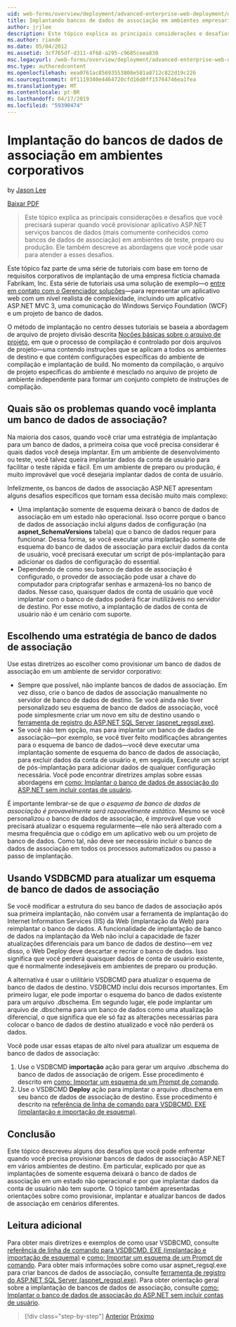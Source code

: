 ```yaml
---
uid: web-forms/overview/deployment/advanced-enterprise-web-deployment/deploying-membership-databases-to-enterprise-environments
title: Implantando bancos de dados de associação em ambientes empresariais | Microsoft Docs
author: jrjlee
description: Este tópico explica as principais considerações e desafios que você precisará superar quando você provisiona os bancos de dados do serviços de aplicativos ASP.NET (mais comum...
ms.author: riande
ms.date: 05/04/2012
ms.assetid: 3cf765df-d311-4f68-a295-c9685ceea830
msc.legacyurl: /web-forms/overview/deployment/advanced-enterprise-web-deployment/deploying-membership-databases-to-enterprise-environments
msc.type: authoredcontent
ms.openlocfilehash: eea0761ac85693553808e581a8712c822d19c226
ms.sourcegitcommit: 0f1119340e4464720cfd16d0ff15764746ea1fea
ms.translationtype: MT
ms.contentlocale: pt-BR
ms.lasthandoff: 04/17/2019
ms.locfileid: "59390474"
---
```

# <a name="deploying-membership-databases-to-enterprise-environments"></a>Implantação do bancos de dados de associação em ambientes corporativos

by [Jason Lee](https://github.com/jrjlee)

[Baixar PDF](https://msdnshared.blob.core.windows.net/media/MSDNBlogsFS/prod.evol.blogs.msdn.com/CommunityServer.Blogs.Components.WeblogFiles/00/00/00/63/56/8130.DeployingWebAppsInEnterpriseScenarios.pdf)

> Este tópico explica as principais considerações e desafios que você precisará superar quando você provisionar aplicativo ASP.NET serviços bancos de dados (mais comumente conhecidos como bancos de dados de associação) em ambientes de teste, preparo ou produção. Ele também descreve as abordagens que você pode usar para atender a esses desafios.


Este tópico faz parte de uma série de tutoriais com base em torno de requisitos corporativos de implantação de uma empresa fictícia chamada Fabrikam, Inc. Esta série de tutoriais usa uma solução de exemplo&#x2014;o [entre em contato com o Gerenciador soluções](../web-deployment-in-the-enterprise/the-contact-manager-solution.md)&#x2014;para representar um aplicativo web com um nível realista de complexidade, incluindo um aplicativo ASP.NET MVC 3, uma comunicação do Windows Serviço Foundation (WCF) e um projeto de banco de dados.

O método de implantação no centro desses tutoriais se baseia a abordagem de arquivo de projeto divisão descrita [Noções básicas sobre o arquivo de projeto](../web-deployment-in-the-enterprise/understanding-the-project-file.md), em que o processo de compilação é controlado por dois arquivos de projeto&#x2014;uma contendo instruções que se aplicam a todos os ambientes de destino e que contém configurações específicas do ambiente de compilação e implantação de build. No momento da compilação, o arquivo de projeto específicas do ambiente é mesclado no arquivo de projeto de ambiente independente para formar um conjunto completo de instruções de compilação.

## <a name="what-are-the-issues-when-you-deploy-a-membership-database"></a>Quais são os problemas quando você implanta um banco de dados de associação?

Na maioria dos casos, quando você criar uma estratégia de implantação para um banco de dados, a primeira coisa que você precisa considerar é quais dados você deseja implantar. Em um ambiente de desenvolvimento ou teste, você talvez queira implantar dados da conta de usuário para facilitar o teste rápida e fácil. Em um ambiente de preparo ou produção, é muito improvável que você desejaria implantar dados de conta de usuário.

Infelizmente, os bancos de dados de associação ASP.NET apresentam alguns desafios específicos que tornam essa decisão muito mais complexo:

- Uma implantação somente de esquema deixará o banco de dados de associação em um estado não operacional. Isso ocorre porque o banco de dados de associação inclui alguns dados de configuração (na **aspnet\_SchemaVersions** tabela) que o banco de dados requer para funcionar. Dessa forma, se você executar uma implantação somente de esquema do banco de dados de associação para excluir dados da conta de usuário, você precisará executar um script de pós-implantação para adicionar os dados de configuração do essential.
- Dependendo de como seu banco de dados de associação é configurado, o provedor de associação pode usar a chave do computador para criptografar senhas e armazená-los no banco de dados. Nesse caso, quaisquer dados de conta de usuário que você implantar com o banco de dados poderá ficar inutilizáveis no servidor de destino. Por esse motivo, a implantação de dados de conta de usuário não é um cenário com suporte.

## <a name="choosing-a-membership-database-strategy"></a>Escolhendo uma estratégia de banco de dados de associação

Use estas diretrizes ao escolher como provisionar um banco de dados de associação em um ambiente de servidor corporativo:

- Sempre que possível, não implante bancos de dados de associação. Em vez disso, crie o banco de dados de associação manualmente no servidor de banco de dados de destino. Se você ainda não tiver personalizado seu esquema de banco de dados de associação, você pode simplesmente criar um novo em situ de destino usando o [ferramenta de registro do ASP.NET SQL Server (aspnet\_regsql.exe)](https://msdn.microsoft.com/library/ms229862(v=vs.100).aspx).
- Se você não tem opção, mas para implantar um banco de dados de associação&#x2014;por exemplo, se você tiver feito modificações abrangentes para o esquema de banco de dados&#x2014;você deve executar uma implantação somente de esquema do banco de dados de associação, para excluir dados da conta de usuário e, em seguida, Execute um script de pós-implantação para adicionar dados de qualquer configuração necessária. Você pode encontrar diretrizes amplas sobre essas abordagens em [como: Implantar o banco de dados de associação do ASP.NET sem incluir contas de usuário](https://msdn.microsoft.com/library/ff361972(v=vs.100).aspx).

É importante lembrar-se de que *o esquema de banco de dados de associação é provavelmente será razoavelmente estático*. Mesmo se você personalizou o banco de dados de associação, é improvável que você precisará atualizar o esquema regularmente&#x2014;ele não será alterado com a mesma frequência que o código em um aplicativo web ou um projeto de banco de dados. Como tal, não deve ser necessário incluir o banco de dados de associação em todos os processos automatizados ou passo a passo de implantação.

## <a name="using-vsdbcmd-to-update-a-membership-database-schema"></a>Usando VSDBCMD para atualizar um esquema de banco de dados de associação

Se você modificar a estrutura do seu banco de dados de associação após sua primeira implantação, não convém usar a ferramenta de implantação do Internet Information Services (IIS) da Web (implantação da Web) para reimplantar o banco de dados. A funcionalidade de implantação de banco de dados na implantação da Web não inclui a capacidade de fazer atualizações diferenciais para um banco de dados de destino&#x2014;em vez disso, o Web Deploy deve descartar e recriar o banco de dados. Isso significa que você perderá quaisquer dados de conta de usuário existente, que é normalmente indesejáveis em ambientes de preparo ou produção.

A alternativa é usar o utilitário VSDBCMD para atualizar o esquema de banco de dados de destino. VSDBCMD inclui dois recursos importantes. Em primeiro lugar, ele pode importar o esquema do banco de dados existente para um arquivo .dbschema. Em segundo lugar, ele pode implantar um arquivo de .dbschema para um banco de dados como uma atualização diferencial, o que significa que ele só faz as alterações necessárias para colocar o banco de dados de destino atualizado e você não perderá os dados.

Você pode usar essas etapas de alto nível para atualizar um esquema de banco de dados de associação:

1. Use o VSDBCMD **importação** ação para gerar um arquivo .dbschema do banco de dados de associação de origem. Esse procedimento é descrito em [como: Importar um esquema de um Prompt de comando](https://msdn.microsoft.com/library/dd172135.aspx).
2. Use o VSDBCMD **Deploy** ação para implantar o arquivo .dbschema em seu banco de dados de associação de destino. Esse procedimento é descrito na [referência de linha de comando para VSDBCMD. EXE (implantação e importação de esquema)](https://msdn.microsoft.com/library/dd193283.aspx).

## <a name="conclusion"></a>Conclusão

Este tópico descreveu alguns dos desafios que você pode enfrentar quando você precisa provisionar bancos de dados de associação ASP.NET em vários ambientes de destino. Em particular, explicado por que as implantações de somente esquema deixará o banco de dados de associação em um estado não operacional e por que implantar dados da conta de usuário não tem suporte. O tópico também apresentadas orientações sobre como provisionar, implantar e atualizar bancos de dados de associação em cenários diferentes.

## <a name="further-reading"></a>Leitura adicional

Para obter mais diretrizes e exemplos de como usar VSDBCMD, consulte [referência de linha de comando para VSDBCMD. EXE (implantação e importação de esquema)](https://msdn.microsoft.com/library/dd193283.aspx) e [como: Importar um esquema de um Prompt de comando](https://msdn.microsoft.com/library/dd172135.aspx). Para obter mais informações sobre como usar aspnet\_regsql.exe para criar bancos de dados de associação, consulte [ferramenta de registro do ASP.NET SQL Server (aspnet\_regsql.exe)](https://msdn.microsoft.com/library/ms229862(v=vs.100).aspx). Para obter orientação geral sobre a implantação de bancos de dados de associação, consulte [como: Implantar o banco de dados de associação do ASP.NET sem incluir contas de usuário](https://msdn.microsoft.com/library/ff361972(v=vs.100).aspx).

> [!div class="step-by-step"]
> [Anterior](deploying-database-role-memberships-to-test-environments.md)
> [Próximo](excluding-files-and-folders-from-deployment.md)
